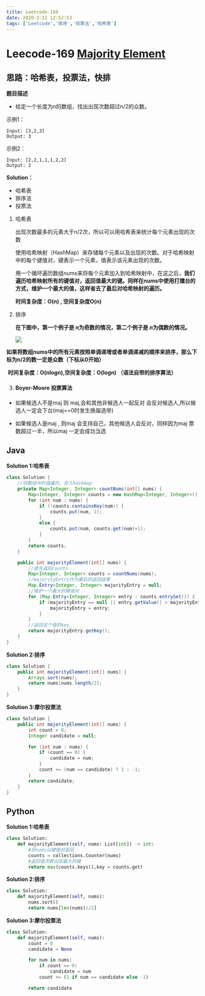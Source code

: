 ```yaml
---
title: Leetcode-169
date: 2020-3-12 12:52:53
tags: ['Leetcode','排序','投票法','哈希表']
---
```


# Leecode-169 [Majority Element](https://leetcode-cn.com/problems/majority-element/)

## 思路：哈希表，投票法，快排

**题目描述**

- 给定一个长度为n的数组，找出出现次数超过n/2的众数。

示例1：

```
Input: [3,2,3]
Output: 3
```

示例2：

```
Input: [2,2,1,1,1,2,2]
Output: 2
```

**Solution：**

- 哈希表
- 排序法
- 投票法

<!--more-->

1. 哈希表

   出现次数最多的元素大于n/2次，所以可以用哈希表来统计每个元素出现的次数

   使用哈希映射（HashMap）来存储每个元素以及出现的次数。对于哈希映射中的每个键值对，键表示一个元素，值表示该元素出现的次数。

   用一个循环遍历数组nums来将每个元素加入到哈希映射中，在这之后，**我们遍历哈希映射所有的键值对，返回值最大的键。同样在nums中使用打擂台的方式，维护一个最大的值，这样省去了最后对哈希映射的遍历。**

   **时间复杂度：O(n) , 空间复杂度O(n)**

   

2. 排序

   **在下图中，第一个例子是 *n*为奇数的情况，第二个例子是 *n*为偶数的情况。**

   ![](https://zhuuu-bucket.oss-cn-beijing.aliyuncs.com/img/20200315143508.png)



​	**如果将数组nums中的所有元素按照单调递增或者单调递减的顺序来排序，那么下标为n/2的数一定是众数（下标从0开始）**

​	**时间复杂度：O(nlogn),空间复杂度：O(logn) （语法自带的排序算法）**



3. #### Boyer-Moore 投票算法

- 如果候选人不是maj 则 maj,会和其他非候选人一起反对 会反对候选人,所以候选人一定会下台(maj==0时发生换届选举)

- 如果候选人是maj , 则maj 会支持自己，其他候选人会反对，同样因为maj 票数超过一半，所以maj 一定会成功当选



## Java

**Solution 1:哈希表**

```java
class Solution {
    //将数组中的值遍历，存入hashmap
    private Map<Integer, Integer> countNums(int[] nums) {
        Map<Integer, Integer> counts = new HashMap<Integer, Integer>();
        for (int num : nums) {
            if (!counts.containsKey(num)) {
                counts.put(num, 1);
            }
            else {
                counts.put(num, counts.get(num)+1);
            }
        }
        return counts;
    }

    public int majorityElement(int[] nums) {
        //首先返回counts
        Map<Integer, Integer> counts = countNums(nums);
        //majorityEntry作为最后的返回结果
        Map.Entry<Integer, Integer> majorityEntry = null;
        //维护一个最大的键值对
        for (Map.Entry<Integer, Integer> entry : counts.entrySet()) {
            if (majorityEntry == null || entry.getValue() > majorityEntry.getValue()) {
                majorityEntry = entry;
            }
        }
        //返回这个值的key
        return majorityEntry.getKey();
    }
}
```



**Solution 2:排序**

```java
class Solution {
    public int majorityElement(int[] nums) {
        Arrays.sort(nums);
        return nums[nums.length/2];
    }
}
```



**Solution 3:摩尔投票法**

```java
class Solution {
    public int majorityElement(int[] nums) {
        int count = 0;
        Integer candidate = null;

        for (int num : nums) {
            if (count == 0) {
                candidate = num;
            }
            count += (num == candidate) ? 1 : -1;
        }
        return candidate;
    }
}
```





## Python 

**Solution 1:哈希表**

```python
class Solution:
    def majorityElement(self, nums: List[int]) -> int:
        #将nums以键值对返回
        counts = collections.Counter(nums)
        #返回值次数出现最大的键
        return max(counts.keys(),key = counts.get)
```



**Solution 2:排序**

```python
class Solution:
    def majorityElement(self, nums):
        nums.sort()
        return nums[len(nums)//2]
```



**Solution 3:摩尔投票法**

```python
class Solution:
    def majorityElement(self, nums):
        count = 0
        candidate = None

        for num in nums:
            if count == 0:
                candidate = num
            count += (1 if num == candidate else -1)

        return candidate
```

